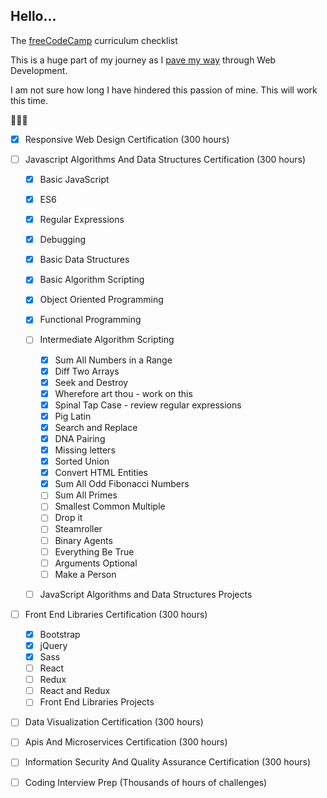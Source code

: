 ## Hello...

The [freeCodeCamp](https://www.freecodecamp.com/about/) curriculum checklist

This is a huge part of my journey as I [pave my way](https://github.com/ramidem/RTWD) through Web Development.

I am not sure how long I have hindered this passion of mine. This will work this time.

🌽🌽🌽

- [x] Responsive Web Design Certification (300 hours)
- [ ] Javascript Algorithms And Data Structures Certification (300 hours)

  - [x] Basic JavaScript
  - [x] ES6
  - [x] Regular Expressions
  - [x] Debugging
  - [x] Basic Data Structures
  - [x] Basic Algorithm Scripting
  - [x] Object Oriented Programming
  - [x] Functional Programming
  - [ ] Intermediate Algorithm Scripting

    - [x] Sum All Numbers in a Range
    - [x] Diff Two Arrays
    - [x] Seek and Destroy
    - [x] Wherefore art thou - work on this
    - [x] Spinal Tap Case - review regular expressions
    - [x] Pig Latin
    - [x] Search and Replace
    - [x] DNA Pairing
    - [x] Missing letters
    - [x] Sorted Union
    - [x] Convert HTML Entities
    - [x] Sum All Odd Fibonacci Numbers
    - [ ] Sum All Primes
    - [ ] Smallest Common Multiple
    - [ ] Drop it
    - [ ] Steamroller
    - [ ] Binary Agents
    - [ ] Everything Be True
    - [ ] Arguments Optional
    - [ ] Make a Person

  - [ ] JavaScript Algorithms and Data Structures Projects

- [ ] Front End Libraries Certification (300 hours)
  - [x] Bootstrap
  - [x] jQuery
  - [x] Sass
  - [ ] React
  - [ ] Redux
  - [ ] React and Redux
  - [ ] Front End Libraries Projects
- [ ] Data Visualization Certification (300 hours)
- [ ] Apis And Microservices Certification (300 hours)
- [ ] Information Security And Quality Assurance Certification (300 hours)
- [ ] Coding Interview Prep (Thousands of hours of challenges)
